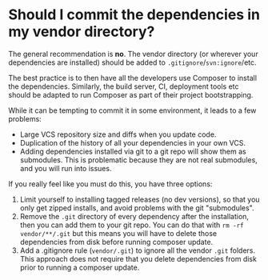 # Should I commit the dependencies in my vendor directory?

The general recommendation is **no**. The vendor directory (or wherever your
dependencies are installed) should be added to `.gitignore`/`svn:ignore`/etc.

The best practice is to then have all the developers use Composer to install
the dependencies. Similarly, the build server, CI, deployment tools etc should
be adapted to run Composer as part of their project bootstrapping.

While it can be tempting to commit it in some environment, it leads to a few
problems:

- Large VCS repository size and diffs when you update code.
- Duplication of the history of all your dependencies in your own VCS.
- Adding dependencies installed via git to a git repo will show them as
  submodules. This is problematic because they are not real submodules, and you
  will run into issues.

If you really feel like you must do this, you have three options:

1. Limit yourself to installing tagged releases (no dev versions), so that you
  only get zipped installs, and avoid problems with the git "submodules".
2. Remove the `.git` directory of every dependency after the installation, then
  you can add them to your git repo. You can do that with `rm -rf vendor/**/.git`
  but this means you will have to delete those dependencies from disk before
  running composer update.
3. Add a .gitignore rule (`vendor/.git`) to ignore all the vendor `.git` folders.
  This approach does not require that you delete dependencies from disk prior to
  running a composer update.

